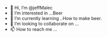 - 👋 Hi, I’m @jeffMalec
- 👀 I’m interested in ...Beer
- 🌱 I’m currently learning ..How to make beer.
- 💞️ I’m looking to collaborate on ...
- 📫 How to reach me ...

<!---
jeffMalec/jeffMalec is a ✨ special ✨ repository because its `README.md` (this file) appears on your GitHub profile.
You can click the Preview link to take a look at your changes.
--->
